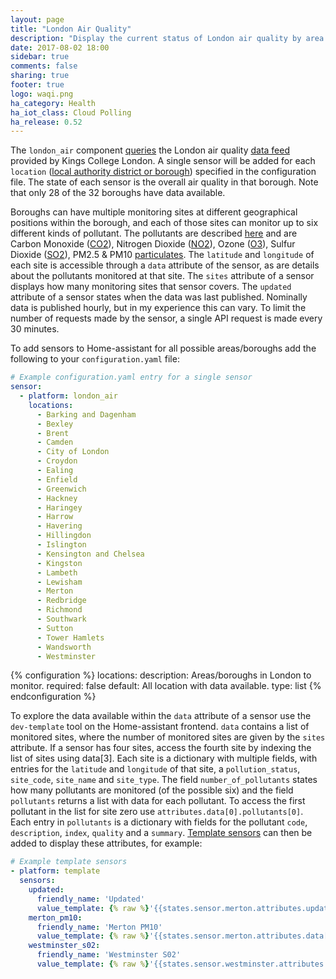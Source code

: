 ```yaml
---
layout: page
title: "London Air Quality"
description: "Display the current status of London air quality by area and pollution type."
date: 2017-08-02 18:00
sidebar: true
comments: false
sharing: true
footer: true
logo: waqi.png
ha_category: Health
ha_iot_class: Cloud Polling
ha_release: 0.52
---
```



The `london_air` component [queries](http://api.erg.kcl.ac.uk/AirQuality/Hourly/MonitoringIndex/GroupName=London/Json) the London air quality [data feed](https://www.londonair.org.uk/LondonAir/API/) provided by Kings College London. A single sensor will be added for each `location` ([local authority district or borough](https://en.wikipedia.org/wiki/List_of_London_boroughs)) specified in the configuration file. The state of each sensor is the overall air quality in that borough. Note that only 28 of the 32 boroughs have data available.

Boroughs can have multiple monitoring sites at different geographical positions within the borough, and each of those sites can monitor up to six different kinds of pollutant. The pollutants are described [here](http://api.erg.kcl.ac.uk/AirQuality/Information/Species/Json) and are Carbon Monoxide ([CO2](http://www.londonair.org.uk/LondonAir/guide/WhatIsCO.aspx)), Nitrogen Dioxide ([NO2](http://www.londonair.org.uk/LondonAir/guide/WhatIsNO2.aspx)), Ozone ([O3](http://www.londonair.org.uk/LondonAir/guide/WhatIsO3.aspx)), Sulfur Dioxide ([SO2](http://www.londonair.org.uk/LondonAir/guide/WhatIsSO2.aspx)), PM2.5 & PM10 [particulates](http://www.londonair.org.uk/LondonAir/guide/WhatIsPM.aspx). The `latitude` and `longitude` of each site is accessible through a `data` attribute of the sensor, as are details about the pollutants monitored at that site. The `sites` attribute of a sensor displays how many monitoring sites that sensor covers. The `updated` attribute of a sensor states when the data was last published. Nominally data is published hourly, but in my experience this can vary. To limit the number of requests made by the sensor, a single API request is made every 30 minutes.

To add sensors to Home-assistant for all possible areas/boroughs add the following to your `configuration.yaml` file:


```yaml
# Example configuration.yaml entry for a single sensor
sensor:
  - platform: london_air
    locations:
      - Barking and Dagenham
      - Bexley
      - Brent
      - Camden
      - City of London
      - Croydon
      - Ealing
      - Enfield
      - Greenwich
      - Hackney
      - Haringey
      - Harrow
      - Havering
      - Hillingdon
      - Islington
      - Kensington and Chelsea
      - Kingston
      - Lambeth
      - Lewisham
      - Merton
      - Redbridge
      - Richmond
      - Southwark
      - Sutton
      - Tower Hamlets
      - Wandsworth
      - Westminster
```

{% configuration %}
locations:
  description: Areas/boroughs in London to monitor.
  required: false
  default: All location with data available.
  type: list
{% endconfiguration %}

To explore the data available within the `data` attribute of a sensor use the `dev-template` tool on the Home-assistant frontend. `data` contains a list of monitored sites, where the number of monitored sites are given by the `sites` attribute. If a sensor has four sites, access the fourth site by indexing the list of sites using data[3]. Each site is a dictionary with multiple fields, with entries for the `latitude` and `longitude` of that site, a `pollution_status`, `site_code`, `site_name` and `site_type`. The field `number_of_pollutants` states how many pollutants are monitored (of the possible six) and the field `pollutants` returns a list with data for each pollutant. To access the first pollutant in the list for site zero use `attributes.data[0].pollutants[0]`. Each entry in `pollutants` is a dictionary with fields for the pollutant `code`, `description`, `index`, `quality` and a `summary`. [Template sensors](/components/sensor.template/) can then be added to display these attributes, for example:

```yaml
# Example template sensors
- platform: template
  sensors:
    updated:
      friendly_name: 'Updated'
      value_template: {% raw %}'{{states.sensor.merton.attributes.updated}}'{% endraw %}
    merton_pm10:
      friendly_name: 'Merton PM10'
      value_template: {% raw %}'{{states.sensor.merton.attributes.data[0].pollutants[0].summary}}'{% endraw %}
    westminster_s02:
      friendly_name: 'Westminster S02'
      value_template: {% raw %}'{{states.sensor.westminster.attributes.data[0].pollutants[3].summary}}'{% endraw %}
```

